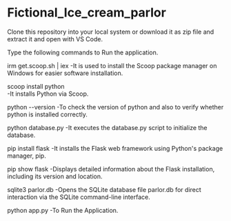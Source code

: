 # Fictional_Ice_cream_parlor

Clone this repository into your local system or download it as zip file and extract it and open with VS Code.

Type the following commands to Run the application.

irm get.scoop.sh | iex
-It is used to install the Scoop package manager on Windows for easier software installation.

scoop install python  
-It installs Python via Scoop.

 python --version 
-To check the version of python and also to verify whether python is installed correctly.

python database.py 
-It executes the database.py script to initialize the database.

pip install flask 
-It installs the Flask web framework using Python's package manager, pip.  

pip show flask 
-Displays detailed information about the Flask installation, including its version and location.

sqlite3 parlor.db
-Opens the SQLite database file parlor.db for direct interaction via the SQLite command-line interface.  

python app.py 
-To Run the Application.
